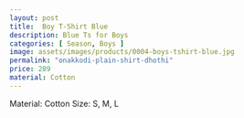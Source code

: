 ```yaml
---
layout: post
title:  Boy T-Shirt Blue
description: Blue Ts for Boys
categories: [ Season, Boys ]
image: assets/images/products/0004-boys-tshirt-blue.jpg
permalink: "onakkodi-plain-shirt-dhothi"
price: 289
material: Cotton
---
```


Material: Cotton
Size: S, M, L
